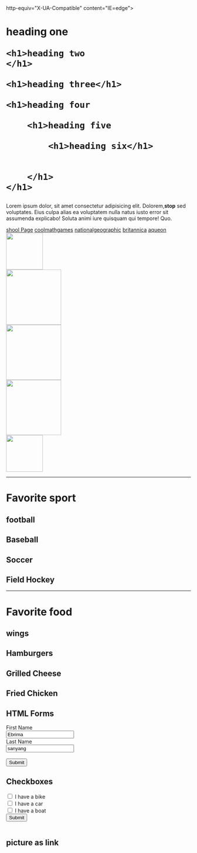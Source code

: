 <html lang="en">
<head>
    <meta charset="UTF-8">
    <meta <!DOCTYPE html>
http-equiv="X-UA-Compatible" content="IE=edge">
    <meta name="viewport" content="width=device-width, initial-scale=1.0">
    <title>HTML Cheat sheet 
    </title>
</head>
<!-- headings -->

<h1>heading one

    <h1>heading two
    </h1>

    <h1>heading three</h1>

    <h1>heading four

        <h1>heading five

            <h1>heading six</h1>


        </h1>
    </h1>
</h1>
<body>
    

<!-- paragraphs -->
<p>Lorem ipsum dolor, sit amet consectetur adipisicing elit. Dolorem,<strong>stop</strong> sed voluptates. Eius culpa alias ea voluptatem nulla natus iusto error sit assumenda explicabo! Soluta animi iure quisquam qui tempore! Quo.</p>
<a href="https://www.paulding.k12.ga.us/Page/46003">shool Page</a>
<a href="https://www.coolmathgames.com/0-mr-mine#immersiveModal">coolmathgames</a>
<a href="https://www.nationalgeographic.com/animals/mammals/facts/domestic-dog">nationalgeographic</a>
<a href="https://www.britannica.com/animal/cat">britannica</a>
<a href="https://www.aqueon.com/articles/ways-to-know-your-fish-are-happy">aqueon</a>
<img src="images/download.jpeg"fox" height="100"><br>
<img src="images/animal.jpeg" alt=""height="150"><br>
<img src="images/solo.webp" alt=""height="150"><br>
<img src="images/images.jpeg" alt=""height="150"><br>
<img src="images/one.avif" alt=""height="100"><br>
<hr>
<h1>Favorite sport</h1>
<h2>football
<h2>Baseball</h2>
<h2>Soccer</h2>
<h2>Field Hockey</h2>
<hr>
<h1>Favorite food</h1>
<h2>wings</h2>
<h2>Hamburgers</h2>
<h2>Grilled Cheese</h2>
<h2>Fried Chicken</h2>
<!--Forms-->
<h2>HTML Forms</h2>
 <form action="/action_page.php"></form>
 <label for="fname">First Name</label><br>
 <input type="text"id="fname" name="fname" value="Ebrima"><br>
 <label for="ebrima">Last Name</label><br>
 <input type="text"id=""name="ebrima"value="sanyang"><br><br>
 <input type="submit"value="Submit">
</form>
<h2>Checkboxes</h2>
<form action="/action_page.php">
<input type="checkbox"id="vehicle1"name="vehicle1"value="Bike">
<label for="vehicle1">I have a bike</label><br>
<input type="checkbox"id="vehicle2"name="vehicle2"value="Car">
<label for="vehicle2">I have a car</label><br>
<input type="checkbox"id="vehicle3"name="vehicle3"value="Boat">
<label for="vehicle3">I have a boat</label><br>
<input type="submit"value="Submit">
</form>
<table></table>
<h2>picture as link</h2>
<a href="https://medium.com/@animejunctionapp/solo-leveling-anime-behind-the-scenes-of-its-meteoric-rise-in-popularity-1139e94a1e22"></a>
</body>
</html>
